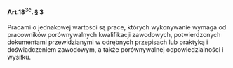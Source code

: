 #### Art.18<sup>3c</sup>. § 3

Pracami o jednakowej wartości są prace, których wykonywanie wymaga od pracowników porównywalnych kwalifikacji zawodowych, potwierdzonych dokumentami przewidzianymi w odrębnych przepisach lub praktyką i doświadczeniem zawodowym, a także porównywalnej odpowiedzialności i wysiłku.

